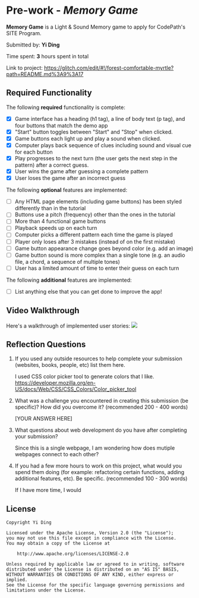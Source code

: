# Pre-work - _Memory Game_

**Memory Game** is a Light & Sound Memory game to apply for CodePath's SITE Program.

Submitted by: **Yi Ding**

Time spent: **3** hours spent in total

Link to project: https://glitch.com/edit/#!/forest-comfortable-myrtle?path=README.md%3A9%3A17

## Required Functionality

The following **required** functionality is complete:

- [X] Game interface has a heading (h1 tag), a line of body text (p tag), and four buttons that match the demo app
- [X] "Start" button toggles between "Start" and "Stop" when clicked.
- [X] Game buttons each light up and play a sound when clicked.
- [X] Computer plays back sequence of clues including sound and visual cue for each button
- [X] Play progresses to the next turn (the user gets the next step in the pattern) after a correct guess.
- [X] User wins the game after guessing a complete pattern
- [X] User loses the game after an incorrect guess

The following **optional** features are implemented:

- [ ] Any HTML page elements (including game buttons) has been styled differently than in the tutorial
- [ ] Buttons use a pitch (frequency) other than the ones in the tutorial
- [ ] More than 4 functional game buttons
- [ ] Playback speeds up on each turn
- [ ] Computer picks a different pattern each time the game is played
- [ ] Player only loses after 3 mistakes (instead of on the first mistake)
- [ ] Game button appearance change goes beyond color (e.g. add an image)
- [ ] Game button sound is more complex than a single tone (e.g. an audio file, a chord, a sequence of multiple tones)
- [ ] User has a limited amount of time to enter their guess on each turn

The following **additional** features are implemented:

- [ ] List anything else that you can get done to improve the app!

## Video Walkthrough

Here's a walkthrough of implemented user stories:
![](https://i.imgur.com/Alah8QR.gif)

## Reflection Questions

1. If you used any outside resources to help complete your submission (websites, books, people, etc) list them here.
   
   I used CSS color picker tool to generate colors that I like.
   https://developer.mozilla.org/en-US/docs/Web/CSS/CSS_Colors/Color_picker_tool

2. What was a challenge you encountered in creating this submission (be specific)? How did you overcome it? (recommended 200 - 400 words)
   
   [YOUR ANSWER HERE]

3. What questions about web development do you have after completing your submission?
  
   Since this is a single webpage, I am wondering how does mutiple webpages connect to each other?

4. If you had a few more hours to work on this project, what would you spend them doing (for example: refactoring certain functions, adding additional features, etc). Be specific. (recommended 100 - 300 words)
   
   If I have more time, I would 

## License

    Copyright Yi Ding

    Licensed under the Apache License, Version 2.0 (the "License");
    you may not use this file except in compliance with the License.
    You may obtain a copy of the License at

        http://www.apache.org/licenses/LICENSE-2.0

    Unless required by applicable law or agreed to in writing, software
    distributed under the License is distributed on an "AS IS" BASIS,
    WITHOUT WARRANTIES OR CONDITIONS OF ANY KIND, either express or implied.
    See the License for the specific language governing permissions and
    limitations under the License.
